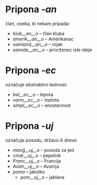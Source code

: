 # Pripona *-an*

član, oseba, ki nekam pripada:

- *klub__an__o*    – član kluba
- *amerik__an__o*  – Amerikanac
- *samland__an__o* – rojak
- *samide__an__o*  – privrženec iste ideje
 

# Pripona *-ec*

označuje abstraktno lastnost:

- *bel__ec__o*   – lepota
- *varm__ec__o*  – toplota
- *simpl__ec__o* – enostavnost
 

# Pripona *-uj* 

označuje posodu, državo ili drevo:

- *manĝ__uj__o*  – posoda za jed
- *cindr__uj__o* – pepelnik
- *Franc__uj__o* – Francija
- *Aŭstr__uj__o* – Avstrija
- *pomo*   – jabolko
   - *pom__uj__o*   – jablana
